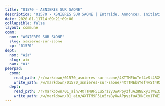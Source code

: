 ```yaml
---
title: "01570 - ASNIERES SUR SAONE"
description: "01570 - ASNIERES SUR SAONE | Entraide, Annonces, Initiatives"
date: 2020-01-11T14:09:21+09:00
collapsible: false
layout: commune
comm:
  nom: "ASNIERES SUR SAONE"
  slug: asnieres-sur-saone
  cp: "01570"
dept:
  nom: "Ain"
  slug: ain
  num: "01"
peerpad:
  comm:
    read_path: /r/markdown/01570_asnieres-sur-saone/4XTTMEbuYef4vSt4RX9uHHyYvpLCHoM3hthRDdCF5qodL423o
    write_path: /w/markdown/01570_asnieres-sur-saone/4XTTMEbuYef4vSt4RX9uHHyYvpLCHoM3hthRDdCF5qodL423o-K3TgTx5M3KjAyAyexYBQymjPmgWpVrurDt8fTZT73KnoNA1AS2H72t9m5fhj786LDVvEqWXvJAbweHrLjRwpKmNKBpNHZzNbw1Co1DHyohFJ8bBRfAvQfX7cC5q8V3foZZ5b6dky
  dept:
    read_path: /r/markdown/01_ain/4XTTM9F5Lu5rzByUwAPpyzfuAZHNExy1TWE3X3wiTrPFfiAJr
    write_path: /w/markdown/01_ain/4XTTM9F5Lu5rzByUwAPpyzfuAZHNExy1TWE3X3wiTrPFfiAJr-K3TgUnxzeFoJA4CB58vXNvKXURJneTNZHUsypAQGicGiZu7AS2sPbjspGpj7s3MmMv58YhkLaSUMQMHaiKAfoMv6wF36Urxbqqh8MmnXpnKkbVhnAishABEkMRAiyAt8GGJ1Jer2
---
```


